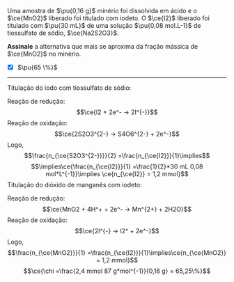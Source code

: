 Uma amostra de $\pu{0,16 g}$ minério foi dissolvida em ácido e o $\ce{MnO2}$ liberado foi titulado com iodeto. O $\ce{I2}$ liberado foi titulado com $\pu{30 mL}$ de uma solução $\pu{0,08 mol.L-1}$ de tiossulfato de sódio, $\ce{Na2S2O3}$.

**Assinale** a alternativa que mais se aproxima da fração mássica de $\ce{MnO2}$ no minério.

- [x] $\pu{65 \%}$


---

Titulação do iodo com tiossulfato de sódio:

Reação de redução:
$$\ce{I2 + 2e^- -> 2I^{-}}$$
Reação de oxidação:
$$\ce{2S2O3^{2-} -> S4O6^{2-} + 2e^-}$$
Logo,
$$\frac{n_{\ce{S2O3^{2-}}}}{2} =\frac{n_{\ce{I2}}}{1}\implies$$
$$\implies\ce{\frac{n_{\ce{I2}}}{1} =\frac{1}{2}*30 mL 0,08 mol*L^{-1}}\implies \ce{n_{\ce{I2}} = 1,2 mmol}$$
Titulação do dióxido de manganês com iodeto:

Reação de redução:
$$\ce{MnO2 + 4H^+ + 2e^- -> Mn^{2+} + 2H2O}$$
Reação de oxidação:
$$\ce{2I^{-} -> I2^ + 2e^-}$$
Logo,
$$\frac{n_{\ce{MnO2}}}{1} =\frac{n_{\ce{I2}}}{1}\implies\ce{n_{\ce{MnO2}} = 1,2 mmol}$$
$$\ce{\chi =\frac{2,4 mmol 87 g*mol^{-1}}{0,16 g} = 65,25\%}$$
